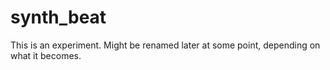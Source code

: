 # synth_beat

This is an experiment. Might be renamed later at some point, depending on what it becomes.
